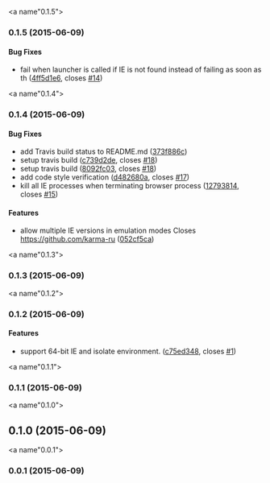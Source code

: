 <a name"0.1.5"></a>
### 0.1.5 (2015-06-09)


#### Bug Fixes

* fail when launcher is called if IE is not found instead of failing as soon as th ([4ff5d1e6](https://github.com/karma-runner/karma-ie-launcher/commit/4ff5d1e6), closes [#14](https://github.com/karma-runner/karma-ie-launcher/issues/14))


<a name"0.1.4"></a>
### 0.1.4 (2015-06-09)


#### Bug Fixes

* add Travis build status to README.md ([373f886c](https://github.com/karma-runner/karma-ie-launcher/commit/373f886c))
* setup travis build ([c739d2de](https://github.com/karma-runner/karma-ie-launcher/commit/c739d2de), closes [#18](https://github.com/karma-runner/karma-ie-launcher/issues/18))
* setup travis build ([8092fc03](https://github.com/karma-runner/karma-ie-launcher/commit/8092fc03), closes [#18](https://github.com/karma-runner/karma-ie-launcher/issues/18))
* add code style verification ([d482680a](https://github.com/karma-runner/karma-ie-launcher/commit/d482680a), closes [#17](https://github.com/karma-runner/karma-ie-launcher/issues/17))
* kill all IE processes when terminating browser process ([12793814](https://github.com/karma-runner/karma-ie-launcher/commit/12793814), closes [#15](https://github.com/karma-runner/karma-ie-launcher/issues/15))


#### Features

* allow multiple IE versions in emulation modes Closes https://github.com/karma-ru ([052cf5ca](https://github.com/karma-runner/karma-ie-launcher/commit/052cf5ca))


<a name"0.1.3"></a>
### 0.1.3 (2015-06-09)


<a name"0.1.2"></a>
### 0.1.2 (2015-06-09)


#### Features

* support 64-bit IE and isolate environment. ([c75ed348](https://github.com/karma-runner/karma-ie-launcher/commit/c75ed348), closes [#1](https://github.com/karma-runner/karma-ie-launcher/issues/1))


<a name"0.1.1"></a>
### 0.1.1 (2015-06-09)


<a name"0.1.0"></a>
## 0.1.0 (2015-06-09)


<a name"0.0.1"></a>
### 0.0.1 (2015-06-09)


